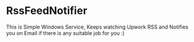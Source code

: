 # RssFeedNotifier
This is Simple Windows Service, Keeps watching Upwork RSS and Notifies you on Email if there is any suitable job for you :)
